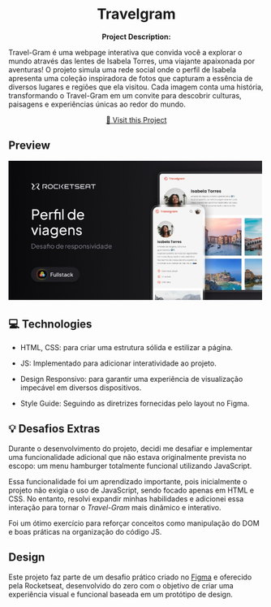 <h1 align="center" style="font-weight: bold;">Travelgram</h1>

<p align="center">
    <b>Project Description:</b>

Travel-Gram é uma webpage interativa que convida você a explorar o mundo através das lentes de Isabela Torres, uma viajante apaixonada por aventuras! O projeto simula uma rede social onde o perfil de Isabela apresenta uma coleção inspiradora de fotos que capturam a essência de diversos lugares e regiões que ela visitou. Cada imagem conta uma história, transformando o Travel-Gram em um convite para descobrir culturas, paisagens e experiências únicas ao redor do mundo.

</p>

<p align="center">
     <a href="https://guithr.github.io/travel-gram/">📱 Visit this Project</a>
</p>

<h2 id="layout">Preview</h2>

<p>
    <img src="./assets/images/Screenshot_Project.jpg" alt="Image project example" width="500px">
</p>

<h2 id="technologies">💻 Technologies</h2>

- HTML, CSS: para criar uma estrutura sólida e estilizar a página.

- JS: Implementado para adicionar interatividade ao projeto.

- Design Responsivo: para garantir uma experiência de visualização impecável em diversos dispositivos.

- Style Guide: Seguindo as diretrizes fornecidas pelo layout no Figma.

<h2 id="extra">💡 Desafios Extras</h2>

Durante o desenvolvimento do projeto, decidi me desafiar e implementar uma funcionalidade adicional que não estava originalmente prevista no escopo: um menu hamburger totalmente funcional utilizando JavaScript.

Essa funcionalidade foi um aprendizado importante, pois inicialmente o projeto não exigia o uso de JavaScript, sendo focado apenas em HTML e CSS. No entanto, resolvi expandir minhas habilidades e adicionei essa interação para tornar o _Travel-Gram_ mais dinâmico e interativo.

Foi um ótimo exercício para reforçar conceitos como manipulação do DOM e boas práticas na organização do código JS.

<h2> Design </h2>
<p>

Este projeto faz parte de um desafio prático criado no [Figma](https://www.figma.com/community/file/1392188119249243534/perfil-de-viagens) e oferecido pela Rocketseat, desenvolvido do zero com o objetivo de criar uma experiência visual e funcional baseada em um protótipo de design.

</p>
